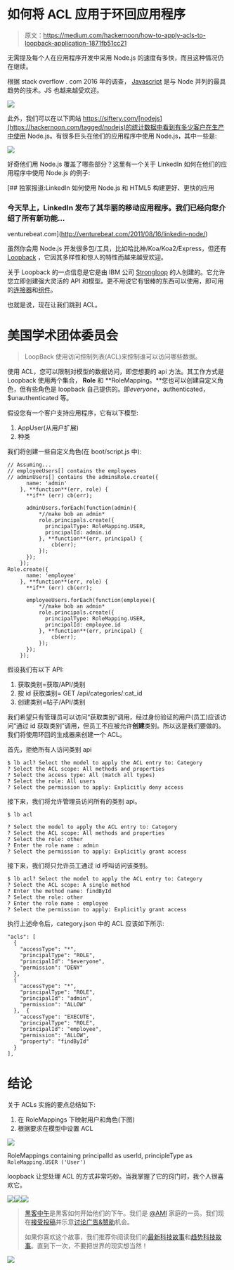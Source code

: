 # 如何将 ACL 应用于环回应用程序

> 原文：<https://medium.com/hackernoon/how-to-apply-acls-to-loopback-application-1871fb51cc21>

无需提及每个人在应用程序开发中采用 Node.js 的速度有多快，而且这种情况仍在继续。

根据 stack overflow . com 2016 年的调查， [Javascript](https://hackernoon.com/tagged/javascript) 是与 Node 并列的最具趋势的技术。JS 也越来越受欢迎。

![](img/0cc48b696f981e997f066e9de1d92a65.png)

此外，我们可以在以下网站 https://siftery.com/[nodejs](https://hackernoon.com/tagged/nodejs)的统计数据中看到有多少客户在生产中使用 Node.js。有很多巨头在他们的应用程序中使用 Node.js，其中一些是:

![](img/057fd5043b28dcdc319b25c8430c571b.png)

好奇他们用 Node.js 覆盖了哪些部分？这里有一个关于 LinkedIn 如何在他们的应用程序中使用 Node.js 的例子:

[](http://venturebeat.com/2011/08/16/linkedin-node/) [## 独家报道:LinkedIn 如何使用 Node.js 和 HTML5 构建更好、更快的应用

### 今天早上，LinkedIn 发布了其华丽的移动应用程序。我们已经向您介绍了所有新功能…

venturebeat.com](http://venturebeat.com/2011/08/16/linkedin-node/) 

虽然你会用 Node.js 开发很多包/工具，比如哈比神/Koa/Koa2/Express，但还有 [Loopback](https://github.com/strongloop/loopback) ，它因其多样性和惊人的特性而越来越受欢迎。

关于 Loopback 的一点信息是它是由 IBM 公司 [Strongloop](https://github.com/strongloop) 的人创建的。它允许您立即创建强大灵活的 API 和模型。更不用说它有很棒的东西可以使用，即可用的[连接器](https://github.com/strongloop/loopback#connectors)和[组件](https://github.com/strongloop/loopback#components)。

也就是说，现在让我们跳到 ACL。

# 美国学术团体委员会

> LoopBack 使用访问控制列表(ACL)来控制谁可以访问哪些数据。

使用 ACL，您可以限制对模型的数据访问，即您想要的 api 方法。其工作方式是 Loopback 使用两个集合， **Role** 和 **RoleMapping。**您也可以创建自定义角色，但有些角色是 loopback 自己提供的。即$everyone，$authenticated，$unauthenticated 等。

假设您有一个客户支持应用程序，它有以下模型:

1.  AppUser(从用户扩展)
2.  种类

我们将创建一些自定义角色(在 boot/script.js 中):

```
// Assuming...
// employeeUsers[] contains the employees
// adminUsers[] contains the adminsRole.create({
      name: 'admin'
    }, **function**(err, role) {
      **if** (err) cb(err);

      adminUsers.forEach(function(admin){
          *//make bob an admin*
          role.principals.create({
            principalType: RoleMapping.USER,
            principalId: admin.id
          }, **function**(err, principal) {
              cb(err);
          });
      }); 
    });
Role.create({
      name: 'employee'
    }, **function**(err, role) {
      **if** (err) cb(err);

      employeeUsers.forEach(function(employee){
          *//make bob an admin*
          role.principals.create({
            principalType: RoleMapping.USER,
            principalId: employee.id
          }, **function**(err, principal) {
              cb(err);
          });
      });
    });
```

假设我们有以下 API:

1.  获取类别=获取/API/类别
2.  按 id 获取类别= GET /api/categories/:cat_id
3.  创建类别=帖子/API/类别

我们希望只有管理员可以访问“获取类别”调用，经过身份验证的用户(员工)应该访问“通过 id 获取类别”调用，但员工不应被允许**创建**类别。所以这是我们要做的。我们将使用环回的生成器来创建一个 ACL。

首先，拒绝所有人访问类别 api

```
$ lb acl? Select the model to apply the ACL entry to: Category
? Select the ACL scope: All methods and properties
? Select the access type: All (match all types)
? Select the role: All users
? Select the permission to apply: Explicitly deny access
```

接下来，我们将允许管理员访问所有的类别 api。

```
$ lb acl

? Select the model to apply the ACL entry to: Category
? Select the ACL scope: All methods and properties
? Select the role: other
? Enter the role name : admin
? Select the permission to apply: Explicitly grant access
```

接下来，我们将只允许员工通过 id 呼叫访问该类别。

```
$ lb acl? Select the model to apply the ACL entry to: Category
? Select the ACL scope: A single method
? Enter the method name: findById
? Select the role: other
? Enter the role name : employee
? Select the permission to apply: Explicitly grant access
```

执行上述命令后，category.json 中的 ACL 应该如下所示:

```
"acls": [
  {
    "accessType": "*",
    "principalType": "ROLE",
    "principalId": "$everyone",
    "permission": "DENY"
  },
  {
    "accessType": "*",
    "principalType": "ROLE",
    "principalId": "admin",
    "permission": "ALLOW"
  },  {
    "accessType": "EXECUTE",
    "principalType": "ROLE",
    "principalId": "employee",
    "permission": "ALLOW",
    "property": "findById"
  }
],
```

# 结论

关于 ACLs 实施的要点总结如下:

1.  在 RoleMappings 下映射用户和角色(下图)
2.  根据要求在模型中设置 ACL

![](img/73dc4937e88bcf148b4893fcdc4d1fdf.png)

RoleMappings containing principalId as userId, principleType as `RoleMapping.USER ('User')`

loopback 让您处理 ACL 的方式非常巧妙。当我掌握了它的窍门时，我个人很喜欢它。

[![](img/50ef4044ecd4e250b5d50f368b775d38.png)](http://bit.ly/HackernoonFB)[![](img/979d9a46439d5aebbdcdca574e21dc81.png)](https://goo.gl/k7XYbx)[![](img/2930ba6bd2c12218fdbbf7e02c8746ff.png)](https://goo.gl/4ofytp)

> [黑客中午](http://bit.ly/Hackernoon)是黑客如何开始他们的下午。我们是 [@AMI](http://bit.ly/atAMIatAMI) 家庭的一员。我们现在[接受投稿](http://bit.ly/hackernoonsubmission)并乐意[讨论广告&赞助](mailto:partners@amipublications.com)机会。
> 
> 如果你喜欢这个故事，我们推荐你阅读我们的[最新科技故事](http://bit.ly/hackernoonlatestt)和[趋势科技故事](https://hackernoon.com/trending)。直到下一次，不要把世界的现实想当然！

![](img/be0ca55ba73a573dce11effb2ee80d56.png)
